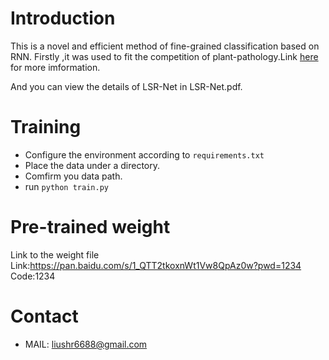 # Introduction
This is a novel and efficient method of fine-grained classification based on RNN.
Firstly ,it was used to fit the competition of plant-pathology.Link [here](https://www.kaggle.com/code/tarunpaparaju/plant-pathology-2020-eda-models) for more imformation.

And you can view the details of LSR-Net in LSR-Net.pdf.
# Training
+ Configure the environment according to ```requirements.txt```
+ Place the data under a directory.
+ Comfirm you data path.
+ run `python train.py`

# Pre-trained weight
Link to the weight file
Link:https://pan.baidu.com/s/1_QTT2tkoxnWt1Vw8QpAz0w?pwd=1234 
Code:1234 



# Contact
+ MAIL:    liushr6688@gmail.com
